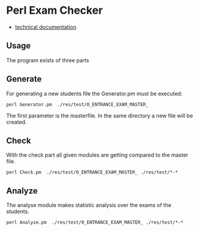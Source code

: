 # Perl Exam Checker

- [technical documentation](doc/doc_technical.md)





## Usage

The program exists of three parts

## Generate

For generating a new students file the Generator.pm must be executed:


    perl Generator.pm  ./res/test/0_ENTRANCE_EXAM_MASTER_


The first parameter is the masterfile. In the same directory a new file will be created.

## Check

With the check part all given modules are getting compared to the master file.

    perl Check.pm  ./res/test/0_ENTRANCE_EXAM_MASTER_ ./res/test/*-*


## Analyze

The analyse module makes statistic analysis over the exams of the students.

    perl Analyze.pm  ./res/test/0_ENTRANCE_EXAM_MASTER_ ./res/test/*-*


